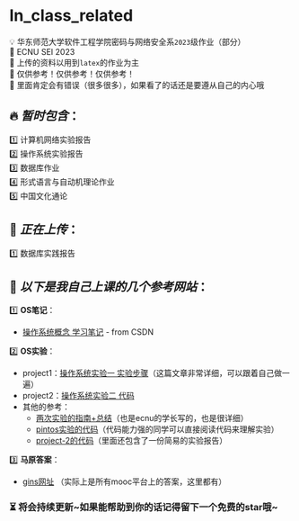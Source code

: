 # In_class_related

💡 华东师范大学软件工程学院密码与网络安全系`2023`级作业（部分）  
📌 ECNU SEI 2023  
📌 上传的资料以用到`latex`的作业为主  
📌 仅供参考！仅供参考！仅供参考！  
📌 里面肯定会有错误（很多很多），如果看了的话还是要遵从自己的内心哦

## 🔥 ***暂时包含***：  
1️⃣ 计算机网络实验报告  
2️⃣ 操作系统实验报告  
3️⃣ 数据库作业  
4️⃣ 形式语言与自动机理论作业  
5️⃣ 中国文化通论  

## 🚀 ***正在上传***：  
1️⃣ 数据库实践报告  


## :balloon: ***以下是我自己上课的几个参考网站***：  
1️⃣ **OS笔记**：
- [操作系统概念 学习笔记](https://blog.csdn.net/qq_39326472/article/details/88828361) - from CSDN

2️⃣ **OS实验**：
- project1：[操作系统实验一 实验步骤](https://www.cnblogs.com/laiy/p/pintos_project1_thread.html)（这篇文章非常详细，可以跟着自己做一遍）  
- project2：[操作系统实验二 代码](https://github.com/ChristianJHughes/pintos-project2)   
- 其他的参考：
	- [两次实验的指南+总结](https://zhuanlan.zhihu.com/p/104497182)（也是ecnu的学长写的，也是很详细）  
	- [pintos实验的代码](https://github.com/CCXXXI/pintos)（代码能力强的同学可以直接阅读代码来理解实验）  
	- [project-2的代码](https://github.com/Wang-GY/pintos-project2/)（里面还包含了一份简易的实验报告）

3️⃣ **马原答案**：  
- [gins网址](https://ginnnnnn.top/mooc/)  （实际上是所有mooc平台上的答案，这里都有）

### ⏳ 将会持续更新\~如果能帮助到你的话记得留下一个免费的star哦\~  


